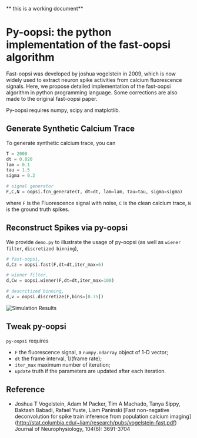 ** this is a working document**

# Py-oopsi: the python implementation of the fast-oopsi algorithm #

Fast-oopsi was developed by joshua vogelstein in 2009, which is now widely used to extract neuron spike activities from calcium fluorescence signals. Here, we propose detailed implementation of the fast-oopsi algorithm in python programming language. Some corrections are also made to the original fast-oopsi paper.

Py-oopsi requires numpy, scipy and matplotlib.

## Generate Synthetic Calcium Trace ##

To generate synthetic calcium trace, you can

```python
T = 2000
dt = 0.020
lam = 0.1
tau = 1.5
sigma = 0.2

# signal generator
F,C,N = oopsi.fcn_generate(T, dt=dt, lam=lam, tau=tau, sigma=sigma)
```

where `F` is the Fluorescence signal with noise, `C` is the clean calcium trace, `N` is the ground truth spikes.

## Reconstruct Spikes via py-oopsi ##

We provide `demo.py` to illustrate the usage of py-oopsi (as well as `wiener filter`, `discretized binning`),

```python
# fast-oopsi,
d,Cz = oopsi.fast(F,dt=dt,iter_max=6)

# wiener filter,
d,Cw = oopsi.wiener(F,dt=dt,iter_max=100)

# descritized binning,
d,v = oopsi.discretize(F,bins=[0.75])
```

![Simulation Results](http://liubenyuan.github.io/pics/pyoopsi-demo.png)

## Tweak py-oopsi ##

`py-oopsi` requires

* `F` the fluorescence signal, a `numpy.ndarray` object of 1-D vector;
* `dt` the frame interval, 1/(frame rate);
* `iter_max` maximum number of iteration;
* `update` truth if the parameters are updated after each iteration.

## Reference ##

* Joshua T Vogelstein, Adam M Packer, Tim A Machado, Tanya Sippy, Baktash Babadi, Rafael Yuste, Liam Paninski
  [Fast non-negative deconvolution for spike train inference from population calcium imaging]
  (http://stat.columbia.edu/~liam/research/pubs/vogelstein-fast.pdf) Journal of Neurophysiology, 104(6): 3691-3704

